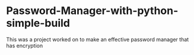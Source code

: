 # Password-Manager-with-python-simple-build
This was a project worked on to make an effective password manager that has encryption 

